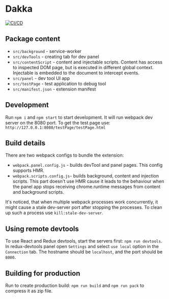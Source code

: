 # Dakka

[![CI/CD](https://github.com/roboportal/dakka/actions/workflows/ci.yml/badge.svg?branch=master)](https://github.com/roboportal/dakka/actions/workflows/ci.yml)

## Package content

- `src/background` - service-worker
- `src/devTools` - creating tab for dev panel
- `src/contentScript` - content and injectable scripts. Content has access to inspected DOM page, but is executed in different global context. Injectable is embedded to the document to intercept events.
- `src/panel` - dev tool UI app
- `src/testPage` - test application to debug tool
- `src/manifest.json` - extension manifest

## Development

Run `npm i` and `npm start` to start development. It will run webpack dev server on the 8080 port. To get the test page use: `http://127.0.0.1:8080/testPage/testPage.html`

## Build details

There are two webpack configs to bundle the extension:

- `webpack.panel.config.js` - builds devTool and panel pages. This config supports HMR.
- `webpack.scripts.config.js`- builds background, content and injection scripts. This part doesn't use HMR cause it leads to the behaviour when the panel app stops receiving chrome.runtime messages from content and background scripts.

It's noticed, that when multiple webpack processes work concurrently, it might cause a stale dev-server port after stopping the processes. To clean up such a process use `kill:stale-dev-server`.

## Using remote devtools

To use React and Redux devtools, start the servers first: `npm run devtools`. In redux-devtools panel open `Settings` and select `use local` option in the `Connection` tab. The hostname should be `localhost`, and the port should be `8000`.

## Building for production

Run to create production build: `npm run build` and `npm run pack` to compress it as zip file.
